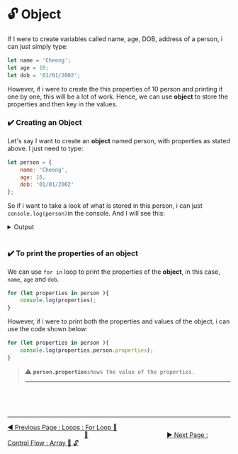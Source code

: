 # :unlock:  Object

If I were to create variables called name, age, DOB, address of a person, i can just simply type:

```javascript
let name = 'Cheong';
let age = 18;
let dob = '01/01/2002';
```

However, if i were to create the this properties of 10 person and printing it one by one, this will be a lot of work. Hence, we can use **object** to store the properties and then key in the values.

### :heavy_check_mark:  Creating an Object

Let's say I want to create an **object** named person, with properties as stated above. I just need to type:

```javascript
let person = {
    name: 'Cheong',
    age: 18,
    dob: '01/01/2002'
};
```

So if i want to take a look of what is stored in this person, i can just `console.log(person)`in the console. And I will see this:

<details><summary>Output</summary><br>

>   ![](../.gitbook/assets/gitbook_object.jpg)
<br><hr>

<details><summary>Upon Expanding</summary><br>   

>> ![](../.gitbook/assets/gitbook_object_expand.jpg)<br><hr></details>
</details>
<br>


### :heavy_check_mark:  To print the properties of an object

We can use `for in` loop to print the properties of the **object**, in this case, `name`, `age` and `dob`.

```javascript
for (let properties in person ){
    console.log(properties); 
}
```

However, if i were to print both the properties and values of the object, i can use the code shown below:

```javascript
for (let properties in person ){
    console.log(properties,person.properties);
}
```

>   :warning:   **`person.properties`**`shows the value of the properties.`
<br><hr>

<br><br><br>
<hr>

[:arrow_backward: Previous Page : Loops : For Loop :key: ](loops/for-loop.md)  &nbsp;&nbsp;&nbsp;&nbsp;&nbsp;&nbsp;&nbsp;&nbsp;&nbsp;&nbsp;&nbsp;&nbsp;&nbsp;&nbsp;&nbsp;&nbsp;&nbsp;&nbsp;&nbsp;&nbsp;&nbsp;&nbsp;&nbsp;&nbsp;&nbsp;&nbsp;&nbsp;&nbsp;&nbsp;&nbsp;&nbsp;&nbsp;&nbsp;&nbsp;&nbsp;&nbsp;&nbsp;&nbsp;&nbsp;&nbsp;&nbsp;&nbsp;&nbsp;&nbsp;[:house_with_garden:](../../README.md)&nbsp;&nbsp;&nbsp;&nbsp;&nbsp;&nbsp;&nbsp;&nbsp;&nbsp;&nbsp;&nbsp;&nbsp;&nbsp;&nbsp;&nbsp;&nbsp;&nbsp;&nbsp;&nbsp;&nbsp;&nbsp;&nbsp;&nbsp;&nbsp;&nbsp;&nbsp;&nbsp;&nbsp;&nbsp;&nbsp;&nbsp;&nbsp;&nbsp;&nbsp;&nbsp;&nbsp;&nbsp;&nbsp;&nbsp;&nbsp;&nbsp;&nbsp;&nbsp;&nbsp;    [:arrow_forward: Next Page : Control Flow : Array :triangular_flag_on_post: :unlock: ](array.md)